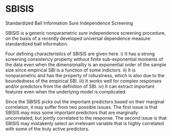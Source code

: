 # SBISIS
Standardized Ball Information Sure Independence Screening

SBISIS is a generic nonparametric sure
independence screening procedure, on the basis of a recently
developed universal dependence measure: standardized ball information.

Four defining characteristics of SBISIS are given here. i) It has a strong
screening consistency property without finite sub-exponential
moments of the data even when the dimensionality is an exponential order of the
sample size since empirical SBI is a function of some indictors. ii) It is nonparametric
and has the property of robustness, which is also due to the boundedness of
the empirical SBI. iii) It works well for complex responses and/or predictors from
the definition of SBI. iv) It can extract important features even when the underlying
model is complicated.

Since the SBISIS picks out the important predictors based on their marginal
correlation, it may suffer from two possible issues. The first issue is that SBISIS
may miss some important predictors that are marginally uncorrelated, but jointly
correlated to the response. The second issue is that SBISIS may mistakenly select an
irrelevant variable that is highly correlated with some of the truly active predictors.
